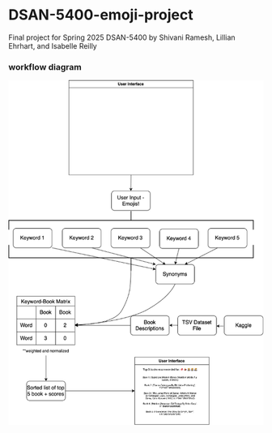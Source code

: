 # DSAN-5400-emoji-project
Final project for Spring 2025 DSAN-5400 by Shivani Ramesh, Lillian Ehrhart, and Isabelle Reilly
### workflow diagram
![emojibookdiagram.png](emojibookdiagram.png)